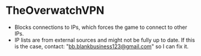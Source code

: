 # TheOverwatchVPN
- Blocks connections to IPs, which forces the game to connect to other IPs.
- IP lists are from external sources and might not be fully up to date. If this is the case, contact: "bb.blankbusiness123@gmail.com" so I can fix it.